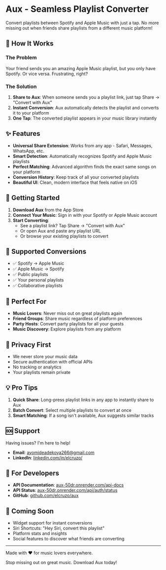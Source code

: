 # Aux - Seamless Playlist Converter

Convert playlists between Spotify and Apple Music with just a tap. No more missing out when friends share playlists from a different music platform!

## 🎵 How It Works

### The Problem
Your friend sends you an amazing Apple Music playlist, but you only have Spotify. Or vice versa. Frustrating, right?

### The Solution
1. **Share to Aux**: When someone sends you a playlist link, just tap Share → "Convert with Aux"
2. **Instant Conversion**: Aux automatically detects the playlist and converts it to your platform
3. **One Tap**: The converted playlist appears in your music library instantly

## ✨ Features

- **Universal Share Extension**: Works from any app - Safari, Messages, WhatsApp, etc.
- **Smart Detection**: Automatically recognizes Spotify and Apple Music playlists
- **Perfect Matching**: Advanced algorithm finds the exact same songs on your platform
- **Conversion History**: Keep track of all your converted playlists
- **Beautiful UI**: Clean, modern interface that feels native on iOS

## 📱 Getting Started

1. **Download Aux** from the App Store
2. **Connect Your Music**: Sign in with your Spotify or Apple Music account
3. **Start Converting**: 
   - See a playlist link? Tap Share → "Convert with Aux"
   - Or open Aux and paste any playlist URL
   - Or browse your existing playlists to convert

## 🔄 Supported Conversions

- ✅ Spotify → Apple Music
- ✅ Apple Music → Spotify
- ✅ Public playlists
- ✅ Your personal playlists
- ✅ Collaborative playlists

## 🎯 Perfect For

- **Music Lovers**: Never miss out on great playlists again
- **Friend Groups**: Share music regardless of platform preferences  
- **Party Hosts**: Convert party playlists for all your guests
- **Music Discovery**: Explore playlists from any platform

## 🔐 Privacy First

- We never store your music data
- Secure authentication with official APIs
- No tracking or analytics
- Your playlists remain private

## 💡 Pro Tips

1. **Quick Share**: Long-press playlist links in any app to instantly share to Aux
2. **Batch Convert**: Select multiple playlists to convert at once
3. **Smart Matching**: If a song isn't available, Aux suggests similar tracks

## 🆘 Support

Having issues? I'm here to help!
- **Email**: [ayomideadekoya266@gmail.com](mailto:ayomideadekoya266@gmail.com)
- **LinkedIn**: [linkedin.com/in/elcruzo/](https://www.linkedin.com/in/elcruzo/)

## 🔧 For Developers

- **API Documentation**: [aux-50dr.onrender.com/api-docs](https://aux-50dr.onrender.com/api-docs)
- **API Status**: [aux-50dr.onrender.com/api/auth/status](https://aux-50dr.onrender.com/api/auth/status)
- **GitHub**: [github.com/elcruzo/aux](https://github.com/elcruzo/aux)

## 🚀 Coming Soon

- Widget support for instant conversions
- Siri Shortcuts: "Hey Siri, convert this playlist"
- Platform stats and insights
- Social features to discover what friends are converting

---

Made with ❤️ for music lovers everywhere. 

Stop missing out on great music. Download Aux today!